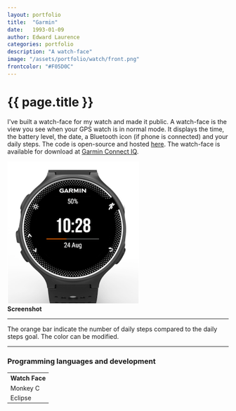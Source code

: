 ```yaml
---
layout: portfolio
title:  "Garmin"
date:   1993-01-09
author: Edward Laurence
categories: portfolio
description: "A watch-face"
image: "/assets/portfolio/watch/front.png"
frontcolor: "#F05D0C"
---
```


<div class="wrapper">

<h1>{{ page.title }}</h1>

I've built a watch-face for my watch and made it public. A watch-face is the view you see when your GPS watch is in normal mode. It displays the time, the battery level, the date, a Bluetooth icon (if phone is connected) and your daily steps.
The code is open-source and hosted <a href="https://github.com/laurencee9/Watch-Face-Garmin">here</a>. The watch-face is available for download at <a href="https://apps.garmin.com/en-US/apps/d10db1ae-9ecd-4219-92d4-a5b106636ca7#0">Garmin Connect IQ</a>.


<div class="screenshots-container">
	<div class="row">
		<div class="col-md-6 screenshot-image">
			<img src="/assets/portfolio/watch/front.png" class="" style="max-height: 600px; width: auto;">	
		</div>
		<div class="col-md-6 screenshot-meta">
			<b>Screenshot</b>
			<hr class="small-line">
			<span class="screenshot-subtitle">The orange bar indicate the number of daily steps compared to the daily steps goal. The color can be modified.</span>
		</div>
	</div>
</div>

</div> <!-- Wrapper -->


<hr>


<div class="wrapper">

<h3>Programming languages and development</h3>
<table cellspacing="0" cellpadding="0" class="table-about">
  <tr>
    <th>Watch Face</th>  
  </tr>
  <tr>
  	<td>Monkey C</td>
  </tr>
  <tr>
  	<td>Eclipse</td>
  </tr>
</table>
</div>